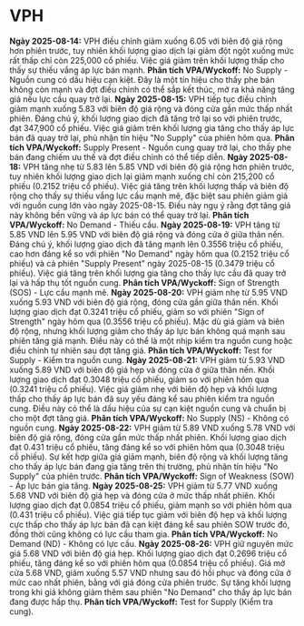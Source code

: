 # VPH

**Ngày 2025-08-14:** VPH điều chỉnh giảm xuống 6.05 với biên độ giá rộng hơn phiên trước, tuy nhiên khối lượng giao dịch lại giảm đột ngột xuống mức rất thấp chỉ còn 225,000 cổ phiếu. Việc giá giảm trên khối lượng thấp cho thấy sự thiếu vắng áp lực bán mạnh. **Phân tích VPA/Wyckoff:** No Supply - Nguồn cung có dấu hiệu cạn kiệt. Đây là một tín hiệu cho thấy phe bán không còn mạnh và đợt điều chỉnh có thể sắp kết thúc, mở ra khả năng tăng giá nếu lực cầu quay trở lại.
**Ngày 2025-08-15:** VPH tiếp tục điều chỉnh giảm mạnh xuống 5.83 với biên độ giá rộng và đóng cửa gần mức thấp nhất phiên. Đáng chú ý, khối lượng giao dịch đã tăng trở lại so với phiên trước, đạt 347,900 cổ phiếu. Việc giá giảm trên khối lượng gia tăng cho thấy áp lực bán đã quay trở lại, phủ nhận tín hiệu "No Supply" của phiên hôm qua. **Phân tích VPA/Wyckoff:** Supply Present - Nguồn cung quay trở lại, cho thấy phe bán đang chiếm ưu thế và đợt điều chỉnh có thể tiếp diễn.
**Ngày 2025-08-18:** VPH tăng nhẹ từ 5.83 lên 5.85 VND với biên độ giá rộng hơn phiên trước, tuy nhiên khối lượng giao dịch lại giảm mạnh xuống chỉ còn 215,200 cổ phiếu (0.2152 triệu cổ phiếu). Việc giá tăng trên khối lượng thấp và biên độ rộng cho thấy sự thiếu vắng lực cầu mạnh mẽ, đặc biệt sau phiên giảm giá với nguồn cung lớn vào ngày 2025-08-15. Điều này ngụ ý rằng đợt tăng giá này không bền vững và áp lực bán có thể quay trở lại. **Phân tích VPA/Wyckoff:** No Demand - Thiếu cầu.
**Ngày 2025-08-19:** VPH tăng từ 5.85 VND lên 5.95 VND với biên độ giá rộng và đóng cửa ở giữa thân nến. Đáng chú ý, khối lượng giao dịch đã tăng mạnh lên 0.3556 triệu cổ phiếu, cao hơn đáng kể so với phiên "No Demand" ngày hôm qua (0.2152 triệu cổ phiếu) và cả phiên "Supply Present" ngày 2025-08-15 (0.3479 triệu cổ phiếu). Việc giá tăng trên khối lượng gia tăng cho thấy lực cầu đã quay trở lại và hấp thụ tốt nguồn cung. **Phân tích VPA/Wyckoff:** Sign of Strength (SOS) - Lực cầu mạnh mẽ.
**Ngày 2025-08-20:** VPH giảm nhẹ từ 5.95 VND xuống 5.93 VND với biên độ giá rộng, đóng cửa gần giữa thân nến. Khối lượng giao dịch đạt 0.3241 triệu cổ phiếu, giảm so với phiên "Sign of Strength" ngày hôm qua (0.3556 triệu cổ phiếu). Mặc dù giá giảm và biên độ rộng, nhưng khối lượng giảm cho thấy áp lực bán không quá mạnh sau phiên tăng giá mạnh. Điều này có thể là một nhịp kiểm tra nguồn cung hoặc điều chỉnh tự nhiên sau đợt tăng giá. **Phân tích VPA/Wyckoff:** Test for Supply - Kiểm tra nguồn cung.
**Ngày 2025-08-21:** VPH giảm từ 5.93 VND xuống 5.89 VND với biên độ giá hẹp và đóng cửa ở giữa thân nến. Khối lượng giao dịch đạt 0.3048 triệu cổ phiếu, giảm so với phiên hôm qua (0.3241 triệu cổ phiếu). Việc giá giảm nhẹ với biên độ hẹp và khối lượng thấp cho thấy áp lực bán đã suy yếu đáng kể sau phiên kiểm tra nguồn cung. Điều này có thể là dấu hiệu của sự cạn kiệt nguồn cung và chuẩn bị cho một đợt tăng giá. **Phân tích VPA/Wyckoff:** No Supply (NS) - Không có nguồn cung.
**Ngày 2025-08-22:** VPH giảm từ 5.89 VND xuống 5.78 VND với biên độ giá rộng, đóng cửa gần mức thấp nhất phiên. Khối lượng giao dịch đạt 0.431 triệu cổ phiếu, tăng đáng kể so với phiên hôm qua (0.3048 triệu cổ phiếu). Sự kết hợp giữa giá giảm mạnh, biên độ rộng và khối lượng tăng cho thấy áp lực bán đang gia tăng trên thị trường, phủ nhận tín hiệu "No Supply" của phiên trước. **Phân tích VPA/Wyckoff:** Sign of Weakness (SOW) - Áp lực bán gia tăng.
**Ngày 2025-08-25:** VPH giảm từ 5.77 VND xuống 5.68 VND với biên độ giá hẹp và đóng cửa ở mức thấp nhất phiên. Khối lượng giao dịch đạt 0.0854 triệu cổ phiếu, giảm mạnh so với phiên hôm qua (0.431 triệu cổ phiếu). Việc giá tiếp tục giảm với biên độ hẹp và khối lượng cực thấp cho thấy áp lực bán đã cạn kiệt đáng kể sau phiên SOW trước đó, đồng thời cũng không có lực cầu tham gia. **Phân tích VPA/Wyckoff:** No Demand (ND) - Không có lực cầu.
**Ngày 2025-08-26:** VPH giữ nguyên mức giá 5.68 VND với biên độ giá hẹp. Khối lượng giao dịch đạt 0.2696 triệu cổ phiếu, tăng đáng kể so với phiên hôm qua (0.0854 triệu cổ phiếu). Giá mở cửa 5.68 VND, giảm xuống 5.57 VND nhưng sau đó hồi phục và đóng cửa ở mức cao nhất phiên, bằng với giá đóng cửa phiên trước. Sự tăng khối lượng trong khi giá không giảm thêm sau phiên "No Demand" cho thấy áp lực bán đang được hấp thụ. **Phân tích VPA/Wyckoff:** Test for Supply (Kiểm tra cung).
